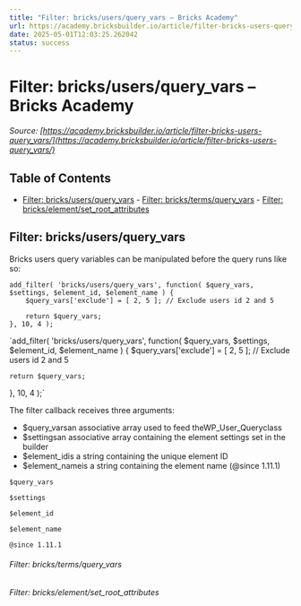 ```yaml
---
title: "Filter: bricks/users/query_vars – Bricks Academy"
url: https://academy.bricksbuilder.io/article/filter-bricks-users-query_vars/
date: 2025-05-01T12:03:25.262042
status: success
---
```


# Filter: bricks/users/query_vars – Bricks Academy

*Source: [https://academy.bricksbuilder.io/article/filter-bricks-users-query_vars/](https://academy.bricksbuilder.io/article/filter-bricks-users-query_vars/)*

## Table of Contents

- [Filter: bricks/users/query_vars](#filter-bricksusersqueryvars)
        - [Filter: bricks/terms/query_vars](#filter-brickstermsqueryvars)
        - [Filter: bricks/element/set_root_attributes](#filter-brickselementsetrootattributes)

## Filter: bricks/users/query_vars

Bricks users query variables can be manipulated before the query runs like so:

```
add_filter( 'bricks/users/query_vars', function( $query_vars, $settings, $element_id, $element_name ) {
    $query_vars['exclude'] = [ 2, 5 ]; // Exclude users id 2 and 5

    return $query_vars;
}, 10, 4 );
```

`add_filter( 'bricks/users/query_vars', function( $query_vars, $settings, $element_id, $element_name ) {
    $query_vars['exclude'] = [ 2, 5 ]; // Exclude users id 2 and 5

    return $query_vars;
}, 10, 4 );`

The filter callback receives three arguments:

- $query_varsan associative array used to feed theWP_User_Queryclass
- $settingsan associative array containing the element settings set in the builder
- $element_idis a string containing the unique element ID
- $element_nameis a string containing the element name (@since 1.11.1)

`$query_vars`

`$settings`

`$element_id`

`$element_name`

`@since 1.11.1`

###### Filter: bricks/terms/query_vars

###### Filter: bricks/element/set_root_attributes

